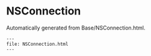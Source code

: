 
# NSConnection

Automatically generated from Base/NSConnection.html.

``` {raw} html
---
file: NSConnection.html
---
```
